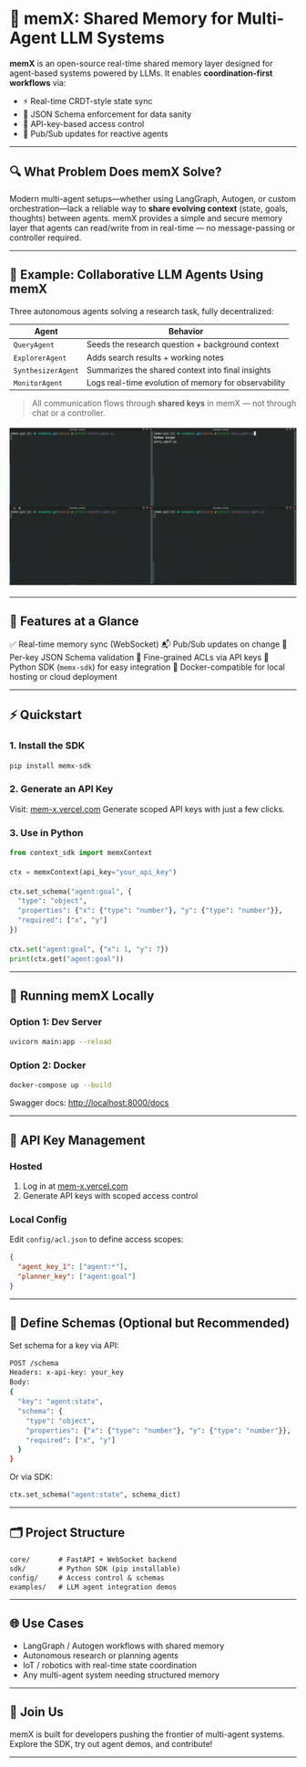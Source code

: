 # 🧠 memX: Shared Memory for Multi-Agent LLM Systems

**memX** is an open-source real-time shared memory layer designed for agent-based systems powered by LLMs. It enables **coordination-first workflows** via:

* ⚡ Real-time CRDT-style state sync
* 📐 JSON Schema enforcement for data sanity
* 🔐 API-key-based access control
* 📣 Pub/Sub updates for reactive agents

---

## 🔍 What Problem Does memX Solve?

Modern multi-agent setups—whether using LangGraph, Autogen, or custom orchestration—lack a reliable way to **share evolving context** (state, goals, thoughts) between agents. memX provides a simple and secure memory layer that agents can read/write from in real-time — no message-passing or controller required.

---

## 🤖 Example: Collaborative LLM Agents Using memX

Three autonomous agents solving a research task, fully decentralized:

| Agent              | Behavior                                             |
| ------------------ | ---------------------------------------------------- |
| `QueryAgent`       | Seeds the research question + background context     |
| `ExplorerAgent`    | Adds search results + working notes                  |
| `SynthesizerAgent` | Summarizes the shared context into final insights    |
| `MonitorAgent`     | Logs real-time evolution of memory for observability |

> All communication flows through **shared keys** in memX — not through chat or a controller.

![memX agent demo](./assets/example.gif)

---

## 🚀 Features at a Glance

✅ Real-time memory sync (WebSocket)
📬 Pub/Sub updates on change
📐 Per-key JSON Schema validation
🔐 Fine-grained ACLs via API keys
🐍 Python SDK (`memx-sdk`) for easy integration
🐳 Docker-compatible for local hosting or cloud deployment

---

## ⚡ Quickstart

### 1. Install the SDK

```bash
pip install memx-sdk
```

### 2. Generate an API Key

Visit: [mem-x.vercel.com](https://mem-x.vercel.com)
Generate scoped API keys with just a few clicks.

### 3. Use in Python

```python
from context_sdk import memxContext

ctx = memxContext(api_key="your_api_key")

ctx.set_schema("agent:goal", {
  "type": "object",
  "properties": {"x": {"type": "number"}, "y": {"type": "number"}},
  "required": ["x", "y"]
})

ctx.set("agent:goal", {"x": 1, "y": 7})
print(ctx.get("agent:goal"))
```

---

## 🧰 Running memX Locally

### Option 1: Dev Server

```bash
uvicorn main:app --reload
```

### Option 2: Docker

```bash
docker-compose up --build
```

Swagger docs: [http://localhost:8000/docs](http://localhost:8000/docs)

---

## 🔑 API Key Management

### Hosted

1. Log in at [mem-x.vercel.com](https://mem-x.vercel.com)
2. Generate API keys with scoped access control

### Local Config

Edit `config/acl.json` to define access scopes:

```json
{
  "agent_key_1": ["agent:*"],
  "planner_key": ["agent:goal"]
}
```

---

## 📐 Define Schemas (Optional but Recommended)

Set schema for a key via API:

```bash
POST /schema
Headers: x-api-key: your_key
Body:
{
  "key": "agent:state",
  "schema": {
    "type": "object",
    "properties": {"x": {"type": "number"}, "y": {"type": "number"}},
    "required": ["x", "y"]
  }
}
```

Or via SDK:

```python
ctx.set_schema("agent:state", schema_dict)
```

---

## 🗂 Project Structure

```
core/       # FastAPI + WebSocket backend
sdk/        # Python SDK (pip installable)
config/     # Access control & schemas
examples/   # LLM agent integration demos
```

---

## 🌐 Use Cases

* LangGraph / Autogen workflows with shared memory
* Autonomous research or planning agents
* IoT / robotics with real-time state coordination
* Any multi-agent system needing structured memory

---

## 📣 Join Us

memX is built for developers pushing the frontier of multi-agent systems.
Explore the SDK, try out agent demos, and contribute!

---
